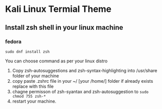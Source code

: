 # Kali Linux Termial Theme

## Install zsh shell in your linux machine

### fedora
``` sudo dnf install zsh ```

You can choose command as per your linux distro

1. Copy zsh-autosuggestions and zsh-syntax-highlighting into /usr/share folder of your machine
2. copy paste .zshrc file in your ~/ [your /home/] folder if already exists replace with this file
3. chagne permisson of zsh-syantax and zsh-autosuggestion to ```sudo chmod 755 zsh-*```
4. restart your machine.
